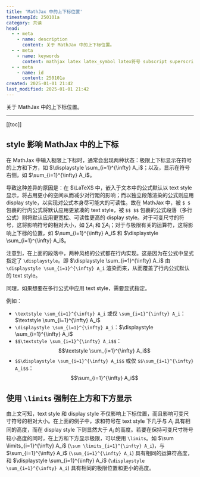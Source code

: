```yaml
---
title: 'MathJax 中的上下标位置'
timestampId: 250101a
category: 共读
head:
  - - meta
    - name: description
      content: 关于 MathJax 中的上下标位置。
  - - meta
    - name: keywords
      content: mathjax latex latex_symbol latex符号 subscript superscript sub sup 下标 上标 上下标 displaystyle textstyle limits
  - - meta
    - name: id
      content: 250101a
created: 2025-01-01 21:42
last_modified: 2025-01-01 21:42
---
```


关于 MathJax 中的上下标位置。

---

[[toc]]

## style 影响 MathJax 中的上下标

在 MathJax 中输入极限上下标时，通常会出现两种状态：极限上下标显示在符号的上方和下方，如 $\displaystyle \sum_{i=1}^{\infty} A_i$；以及，显示在符号右侧，如 $\sum_{i=1}^{\infty} A_i$。

导致这种差异的原因是：在 $\LaTeX$ 中，嵌入于文本中的公式默认以 text style 显示，将占用更小的空间从而减少对行距的影响；而以独立段落渲染的公式则应用 display style，以实现对公式本身尽可能大的可读性。故在 MathJax 中，被 `$ $` 包裹的行内公式将默认应用更紧凑的 text style，被 `$$ $$` 包裹的公式段落（多行公式）则将默认应用更宽松、可读性更高的 display style。对于可变尺寸的符号，这将影响符号的相对大小，如 $\sum A_i$ 和 $\displaystyle \sum A_i$；对于与极限有关的运算符，这将影响上下标的位置，如 $\sum_{i=1}^{\infty} A_i$ 和 $\displaystyle \sum_{i=1}^{\infty} A_i$。

注意到，在上面的段落中，两种风格的公式都在行内实现。这是因为在公式中显式指定了 `\displaystyle`。即 $\displaystyle \sum_{i=1}^{\infty} A_i$ 由 `\displaystyle \sum_{i=1}^{\infty} A_i` 渲染而来，从而覆盖了行内公式默认的 text style。

同理，如果想要在多行公式中应用 text style，需要显式指定。

例如：

- `\textstyle \sum_{i=1}^{\infty} A_i` 或仅 `\sum_{i=1}^{\infty} A_i`：$\textstyle \sum_{i=1}^{\infty} A_i$
- `\displaystyle \sum_{i=1}^{\infty} A_i`：$\displaystyle \sum_{i=1}^{\infty} A_i$
- `$$\textstyle \sum_{i=1}^{\infty} A_i$$`：  
  $$\textstyle \sum_{i=1}^{\infty} A_i$$
- `$$\displaystyle \sum_{i=1}^{\infty} A_i$$` 或仅 `$$\sum_{i=1}^{\infty} A_i$$`：  
  $$\sum_{i=1}^{\infty} A_i$$

## 使用 `\limits` 强制在上方和下方显示

由上文可知，text style 和 display style 不仅影响上下标位置，而且影响可变尺寸符号的相对大小。在上面的例子中，求和符号在 text style 下几乎与 $A_i$ 具有相同的高度，而在 display style 下则显然大于 $A_i$ 的高度。若要在保持可变尺寸符号较小高度的同时，在上方和下方显示极限，可以使用 `\limits`。如 $\sum \limits_{i=1}^{\infty} A_i$ (`\sum \limits_{i=1}^{\infty} A_i`)，与 $\sum_{i=1}^{\infty} A_i$ (`\sum_{i=1}^{\infty} A_i`) 具有相同的运算符高度，和 $\displaystyle \sum_{i=1}^{\infty} A_i$ (`\displaystyle \sum_{i=1}^{\infty} A_i`) 具有相同的极限位置和更小的高度。
